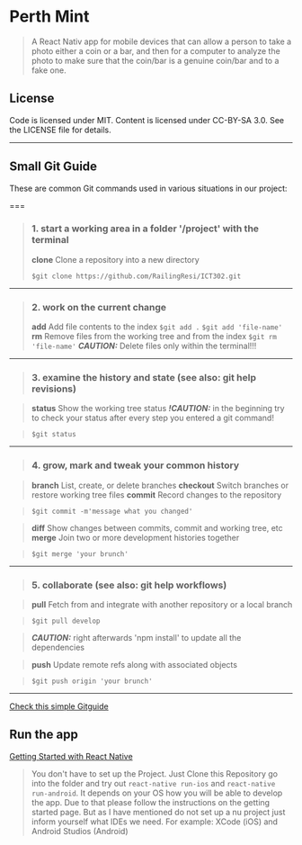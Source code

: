 # Perth Mint
>   A React Nativ app for mobile devices that can allow a person to take a photo either a coin or a bar, and then for a computer to analyze the photo to make sure that the coin/bar is a genuine coin/bar and to a fake one.


## License

Code is licensed under MIT. Content is licensed under CC-BY-SA 3.0. See the LICENSE file for details.

---


## Small Git Guide

These are common Git commands used in various situations in our project:

===

> ### 1. start a working area in a folder '/project' with the terminal
>
> **clone**      Clone a repository into a new directory
>
>`$git clone https://github.com/RailingResi/ICT302.git`

---

> ### 2. work on the current change 
> **add**        Add file contents to the index
> `$git add .`
> `$git add 'file-name'`
>  **rm**         Remove files from the working tree and from the index 
> `$git rm 'file-name'`
> **_CAUTION:_** Delete files only within the terminal!!!

---

> ### 3. examine the history and state (see also: git help revisions)

> **status**     Show the working tree status **_!CAUTION:_** in the beginning try to check your status after every step you entered a git command!

> `$git status`

---

> ### 4. grow, mark and tweak your common history

> **branch**     List, create, or delete branches
> **checkout**   Switch branches or restore working tree files
> **commit**     Record changes to the repository

> `$git commit -m'message what you changed'`

> **diff**       Show changes between commits, commit and working tree, etc
> **merge**      Join two or more development histories together

> `$git merge 'your brunch'`

---

> ### 5.  collaborate (see also: git help workflows)

> **pull**       Fetch from and integrate with another repository or a local branch

> `$git pull develop`

> **_CAUTION:_** right afterwards 'npm install' to update all the dependencies

> **push**       Update remote refs along with associated objects

> `$git push origin 'your brunch'`

---

[Check this simple Gitguide](http://rogerdudler.github.io/git-guide/)

## Run the app

[Getting Started with React Native](https://facebook.github.io/react-native/docs/getting-started.html)

> You don't have to set up the Project. Just Clone this Repository go into the folder and try out `react-native run-ios` and `react-native run-android`. It depends on your OS how you will be able to develop the app. Due to that please follow the instructions on the getting started page. But as I have mentioned do not set up a nu project just inform yourself what IDEs we need. For example: XCode (iOS) and Android Studios (Android)
